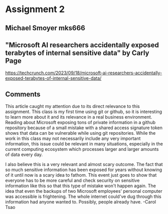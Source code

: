 # Assignment 2
## Michael Smoyer mks666

## "Microsoft AI researchers accidentally exposed terabytes of internal sensitive data" by Carly Page

https://techcrunch.com/2023/09/18/microsoft-ai-researchers-accidentally-exposed-terabytes-of-internal-sensitive-data/

## Comments

This article caught my attention due to its direct relevance to this assignment. This class is my first time using git or github, so it is interesting to learn more about it and its relevance in a real business environment. Reading about Microsoft exposing tons of private information in a github repository because of a small mistake with a shared access signature token shows that data can be vulnerable while using git repositories. While the work in this class may not necessarily include any very important information, this issue could be relevant in many situations, especially in the current computing ecosystem which processes larger and larger amounts of data every day. 

I also believe this is a very relevant and almost scary outcome. The fact that so much sensitive information has been exposed for years without knowing of it until now is a scary idea to fathom. This event just goes to show that everyone has to be more careful and check security on sensitive information like this so that this type of mistake won't happen again. The idea that even the backups of two Microsoft employees' personal computer was accessible is frightening. The whole internet could've dug through this information had anyone wanted to. Possibly, people already have.  -Carol Tsao